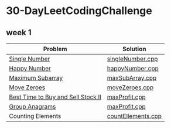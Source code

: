 # 30-DayLeetCodingChallenge

## week 1
| Problem  | Solution |
| ------------- | ------------- |
| [Single Number](https://leetcode.com/problems/single-number/)  | [singleNumber.cpp](https://github.com/magdalini-anastasiadou/30-DayLeetCodingChallenge/blob/master/week_1/singleNumber.cpp) |
| [Happy Number](https://leetcode.com/problems/happy-number/)  | [happyNumber.cpp](https://github.com/magdalini-anastasiadou/30-DayLeetCodingChallenge/blob/master/week_1/happyNumber.cpp)  |
| [Maximum Subarray](https://leetcode.com/problems/maximum-subarray/)  | [maxSubArray.cpp](https://github.com/magdalini-anastasiadou/30-DayLeetCodingChallenge/blob/master/week_1/maxSubArray.cpp)  |
| [Move Zeroes](https://leetcode.com/problems/move-zeroes/)  | [moveZeroes.cpp](https://github.com/magdalini-anastasiadou/30-DayLeetCodingChallenge/blob/master/week_1/moveZeroes.cpp)  |
| [Best Time to Buy and Sell Stock II](https://leetcode.com/problems/best-time-to-buy-and-sell-stock-ii/)  | [maxProfit.cpp](https://github.com/magdalini-anastasiadou/30-DayLeetCodingChallenge/blob/master/week_1/maxProfit.cpp)  |
| [Group Anagrams](https://leetcode.com/problems/group-anagrams/)  | [maxProfit.cpp](https://github.com/magdalini-anastasiadou/30-DayLeetCodingChallenge/blob/master/week_1/maxProfit.cpp)  |
| Counting Elements  | [countEllements.cpp](https://github.com/magdalini-anastasiadou/30-DayLeetCodingChallenge/blob/master/week_1/countEllements.cpp)  |
